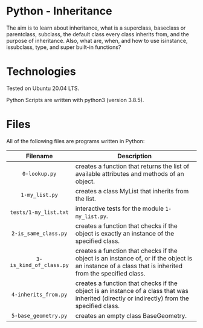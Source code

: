 # Python - Inheritance

The aim is to learn about inheritance, what is a superclass, baseclass or parentclass, subclass, the default class every class inherits from, and the purpose of inheritance. Also, what are, when, and how to use isinstance, issubclass, type, and super built-in functions?

# Technologies

Tested on Ubuntu 20.04 LTS.

Python Scripts are written with python3 (version 3.8.5).

# Files

All of the following files are programs written in Python:

| Filename                    | Description
|:---------------------------:| ------------------------------------------------------------------------------------------------ 
| `0-lookup.py`               | creates a function that returns the list of available attributes and methods of an object.
| `1-my_list.py`              | creates a class MyList that inherits from the list.
| `tests/1-my_list.txt`       | interactive tests for the module `1-my_list.py`.
| `2-is_same_class.py`        | creates a function that checks if the object is exactly an instance of the specified class.
| `3-is_kind_of_class.py`     | creates a function that checks if the object is an instance of, or if the object is an instance of a class that is inherited from the specified class.
| `4-inherits_from.py`        | creates a function that checks if the object is an instance of a class that was inherited (directly or indirectly) from the specified class.
| `5-base_geometry.py`        | creates an empty class BaseGeometry.
